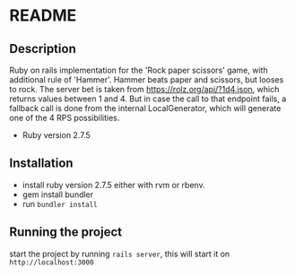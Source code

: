# README

## Description

Ruby on rails implementation for the 'Rock paper scissors' game, with additional rule of 'Hammer'.
Hammer beats paper and scissors, but looses to rock.
The server bet is taken from https://rolz.org/api/?1d4.json, which returns values between 1 and 4. But in case the call to that endpoint fails, a fallback call is done from the internal LocalGenerator, which will generate one of the 4 RPS possibilities.

* Ruby version
2.7.5

## Installation
  - install ruby version 2.7.5 either with rvm or rbenv.
  - gem install bundler
  - run `bundler install`

## Running the project
start the project by running `rails server`, this will start it on `http://localhost:3000`
